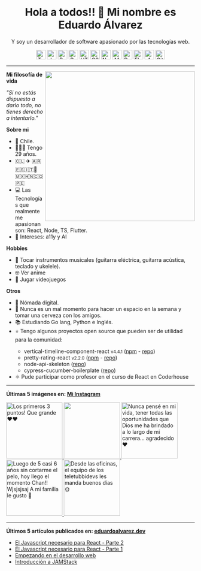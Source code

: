 <h1 align="center">Hola a todos!! 👋 Mi nombre es Eduardo Álvarez</h1>
<p align="center">
  Y soy un desarrollador de software apasionado por las tecnologías web.
</p>

<p align="center">
  <img
					src='https://github.com/Proskynete/Proskynete/blob/main/images/icons/ts.png?raw=true'
					alt=Typescript
					width='25'
					height='25'
				/> <img
					src='https://github.com/Proskynete/Proskynete/blob/main/images/icons/js.png?raw=true'
					alt=Javascript
					width='25'
					height='25'
				/> <img
					src='https://github.com/Proskynete/Proskynete/blob/main/images/icons/react.png?raw=true'
					alt=React
					width='25'
					height='25'
				/> <img
					src='https://github.com/Proskynete/Proskynete/blob/main/images/icons/redux.png?raw=true'
					alt=Redux
					width='25'
					height='25'
				/> <img
					src='https://github.com/Proskynete/Proskynete/blob/main/images/icons/html5.png?raw=true'
					alt=HTML5
					width='25'
					height='25'
				/> <img
					src='https://github.com/Proskynete/Proskynete/blob/main/images/icons/css3.png?raw=true'
					alt=CSS3
					width='25'
					height='25'
				/> <img
					src='https://github.com/Proskynete/Proskynete/blob/main/images/icons/node.png?raw=true'
					alt=Nodejs
					width='25'
					height='25'
				/> <img
					src='https://github.com/Proskynete/Proskynete/blob/main/images/icons/mongodb.png?raw=true'
					alt=MongoDB
					width='25'
					height='25'
				/> <img
					src='https://github.com/Proskynete/Proskynete/blob/main/images/icons/dart.png?raw=true'
					alt=Dart
					width='25'
					height='25'
				/> <img
					src='https://github.com/Proskynete/Proskynete/blob/main/images/icons/flutter.png?raw=true'
					alt=Flutter
					width='25'
					height='25'
				/> <img
					src='https://github.com/Proskynete/Proskynete/blob/main/images/icons/aws.png?raw=true'
					alt=Amazon Web Services
					width='25'
					height='25'
				/> <img
					src='https://github.com/Proskynete/Proskynete/blob/main/images/icons/git.png?raw=true'
					alt=Git
					width='25'
					height='25'
				/>
</p>

---

<img
  align="right"
  width="400"
  src="https://github.com/Proskynete/Proskynete/blob/main/images/proskynete.gif?raw=true"
/>

<p>
  <strong>Mi filosofía de vida</strong>
</p>
<p>
  <i>"Si no estás dispuesto a darlo todo, no tienes derecho a intentarlo."</i>
</p>

<p>
  <strong>Sobre mi</strong>
</p>
<ul>
  <li>📍 Chile.</li>
  <li>👨🏼‍💻 Tengo 29 años.</li>
  <li>🇨🇱 ✈️ 🇦🇷🇪🇸🇮🇹🗿🇲🇽🇭🇳🇨🇴🇵🇪</li>
  <li>
    💻 Las Tecnologías que realmente me apasionan son: React, Node, TS, Flutter.
  </li>
  <li>🧐 Intereses: a11y y AI</li>
</ul>

<p>
  <strong>Hobbies</strong>
</p>
<ul>
  <li>
    🎼 Tocar instrumentos musicales (guitarra eléctrica, guitarra acústica,
    teclado y ukelele).
  </li>
  <li>🤓 Ver anime</li>
  <li>👾 Jugar videojuegos</li>
</ul>

<p><strong>Otros</strong></p>
<ul>
  <li>🧳 Nómada digital.</li>
  <li>🍺 Nunca es un mal momento para hacer un espacio en la semana y tomar una cerveza con los amigos.</li>
  <li>📚 Estudiando Go lang, Python e Inglés.</li>
  <li>⭐ Tengo algunos proyectos open source que pueden ser de utilidad para la comunidad:</li>
    <ul>
      <li>vertical-timeline-component-react <small>v4.4.1</small> (<a href="https://www.npmjs.com/package/vertical-timeline-component-react" target="_blank">npm</a> - <a href="https://github.com/Proskynete/vertical-timeline-component-react" target="_blank">repo</a>)</li>
      <li>pretty-rating-react <small>v2.2.0</small> (<a href="https://www.npmjs.com/package/pretty-rating-react" target="_blank">npm</a> - <a href="https://github.com/Proskynete/pretty-rating-react" target="_blank">repo</a>)</li>
      <li>node-api-skeleton (<a href="https://github.com/Proskynete/node-api-skeleton" target="_blank">repo</a>)</li>
      <li>cypress-cucumber-boilerplate (<a href="https://github.com/Proskynete/cypress-cucumber-boilerplate" target="_blank">repo</a>)</li>
    </ul>
  </li>
  <li>⚛️ Pude participar como profesor en el curso de React en Coderhouse</li>
</ul>

---

<p align="left">
  <strong>
    Últimas 5 imágenes en:
    <a href="https://instagram.com/proskynete" target="_blank">
      Mi Instagram
    </a>
  </strong>
</p>

<a href="https://instagram.com/p/Cw_Ll0nAjVd" target="_blank">
  <img
    src="https://scontent-hel3-1.cdninstagram.com/v/t39.30808-6/376789327_18382036558058371_4292152160041872943_n.jpg?stp=c0.180.1440.1440a_dst-jpg_e35_s640x640_sh0.08&_nc_ht=scontent-hel3-1.cdninstagram.com&_nc_cat=107&_nc_ohc=X2pGLk-YwmcAX8FToX7&edm=APU89FAAAAAA&ccb=7-5&ig_cache_key=MzE4ODMxODAzODgyMjg5Mjg5Mw%3D%3D.2.c-ccb7-5&oh=00_AfC_LpmcB9855kXHR1nxCAm5gCsoJWgRquRjfpgEsaoFNg&oe=6524A7C3&_nc_sid=bc0c2c"
    alt="Los primeros 3 puntos! Que grande ❤️❤️"
    width="150"
    height="150"
  />
</a>
<a href="https://instagram.com/p/CwDd_mnA6Nj" target="_blank">
  <img
    src="https://scontent-hel3-1.cdninstagram.com/v/t39.30808-6/367731039_18377627677058371_9070745662309363721_n.jpg?stp=c0.180.1440.1440a_dst-jpg_e35_s640x640_sh0.08&_nc_ht=scontent-hel3-1.cdninstagram.com&_nc_cat=107&_nc_ohc=befunnBCjo4AX8aGWP5&edm=APU89FAAAAAA&ccb=7-5&ig_cache_key=MzE3MTUxMDQ3NjczMTU1NjcwNw%3D%3D.2.c-ccb7-5&oh=00_AfD_rS-dvH8M99WQXofWCyWAjb8Pmv6hb-B3HpVukvIsmw&oe=65254BEE&_nc_sid=bc0c2c"
    alt=""
    width="150"
    height="150"
  />
</a>
<a href="https://instagram.com/p/Cum0mzxgL1t" target="_blank">
  <img
    src="https://scontent-hel3-1.cdninstagram.com/v/t39.30808-6/358620804_18370690906058371_5881264006162478980_n.jpg?stp=c0.180.1440.1440a_dst-jpg_e35_s640x640_sh0.08&_nc_ht=scontent-hel3-1.cdninstagram.com&_nc_cat=107&_nc_ohc=WcHwO_xbr_wAX_Mckfl&edm=APU89FAAAAAA&ccb=7-5&ig_cache_key=MzE0NTQzMjc1NTExNDkxNzIyOQ%3D%3D.2.c-ccb7-5&oh=00_AfCI_ssL_Pw5DEAGZW_kLIt9JKUS5SWarHHI_aIwbfUTXA&oe=652439D2&_nc_sid=bc0c2c"
    alt="Nunca pensé en mi vida, tener todas las oportunidades que Dios me ha brindado a lo largo de mi carrera… agradecido❤️"
    width="150"
    height="150"
  />
</a>
<a href="https://instagram.com/p/CskJ5M4ACpx" target="_blank">
  <img
    src="https://scontent-hel3-1.cdninstagram.com/v/t51.2885-15/348246543_938746430673820_2179857044385951821_n.jpg?stp=c0.120.960.960a_dst-jpg_e35_s640x640_sh0.08&_nc_ht=scontent-hel3-1.cdninstagram.com&_nc_cat=104&_nc_ohc=TmXeb8qbzDwAX_AIeFP&edm=APU89FABAAAA&ccb=7-5&ig_cache_key=MzEwODY1MzE1NjA0NTY5NTYwMQ%3D%3D.2.c-ccb7-5&oh=00_AfAkNcN6dOWZwbIhfZgMDFPopSLw_bm1wHmSzt64-glyzw&oe=65241618&_nc_sid=bc0c2c"
    alt="Luego de 5 casi 6 años sin cortarme el pelo, hoy llego el momento Chan!! Wjsjsjsaj  A mi familia le gusto 🤣"
    width="150"
    height="150"
  />
</a>
<a href="https://instagram.com/p/CsBoUc3g5Ii" target="_blank">
  <img
    src="https://scontent-hel3-1.cdninstagram.com/v/t51.2885-15/345532788_1262112531060903_1803152386566123011_n.jpg?stp=c0.180.1440.1440a_dst-jpg_e35_s640x640_sh0.08&_nc_ht=scontent-hel3-1.cdninstagram.com&_nc_cat=103&_nc_ohc=nlUPMLRMmTQAX9DOmVk&edm=APU89FABAAAA&ccb=7-5&ig_cache_key=MzA5ODkzNTM0NTg1MzczMTM2Mg%3D%3D.2.c-ccb7-5&oh=00_AfAn0-lbc0-XT8anIqGHNm960h0gmL8iUHdQ0Sqg4_LYCQ&oe=652500CB&_nc_sid=bc0c2c"
    alt="Desde las oficinas, el equipo de los teletubbidevs les manda buenos días 🌞"
    width="150"
    height="150"
  />
</a>

---

<p align="left">
  <strong>
    Últimos 5 artículos publicados en:
    <a href="https://eduardoalvarez.dev" target="_blank">
      eduardoalvarez.dev
    </a>
  </strong>
</p>

- [El Javascript necesario para React - Parte 2](https://eduardoalvarez.dev/articulos/el-javascript-necesario-para-react-parte-2)
- [El Javascript necesario para React - Parte 1](https://eduardoalvarez.dev/articulos/el-javascript-necesario-para-react-parte-1)
- [Empezando en el desarrollo web](https://eduardoalvarez.dev/articulos/empezando-en-el-desarrollo-web)
- [Introducción a JAMStack](https://eduardoalvarez.dev/articulos/introduccion-a-jamstack)
